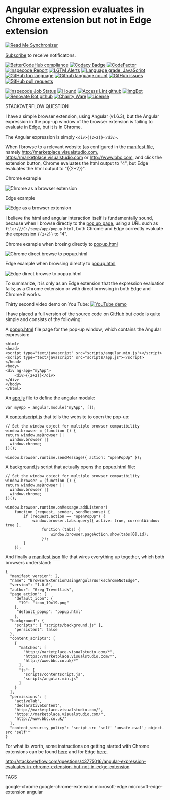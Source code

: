 # Angular expression evaluates in Chrome extension but not in Edge extension

<!--BadgesSTART-->
[![Read Me Synchronizer](https://img.shields.io/badge/-powered%20by%20read%20me%20synchronizer-brightgreen.svg)](https://github.com/undefined/ReadMeSynchronizer)
<!-- Powered by https://github.com/undefined/ReadMeSynchronizer -->

[Subscribe](https://github.com/GregTrevellick/BrowserExtensionUsingAngularWorksInChromeNotInEdge/subscription) to receive notificatons.

[![BetterCodeHub compliance](https://bettercodehub.com/edge/badge/GregTrevellick/BrowserExtensionUsingAngularWorksInChromeNotInEdge?branch=master)](https://bettercodehub.com/results/GregTrevellick/BrowserExtensionUsingAngularWorksInChromeNotInEdge)
[![Codacy Badge](https://api.codacy.com/project/badge/Grade/fbab92a148b146209eda380777abc7c5)](https://www.codacy.com/project/gtrevellick/BrowserExtensionUsingAngularWorksInChromeNotInEdge/dashboard?utm_source=github.com&amp;utm_medium=referral&amp;utm_content=GregTrevellick/BrowserExtensionUsingAngularWorksInChromeNotInEdge&amp;utm_campaign=Badge_Grade_Dashboard)
[![CodeFactor](https://www.codefactor.io/repository/github/GregTrevellick/BrowserExtensionUsingAngularWorksInChromeNotInEdge/badge)](https://www.codefactor.io/repository/github/GregTrevellick/BrowserExtensionUsingAngularWorksInChromeNotInEdge)
[![Inspecode Report](https://inspecode.rocro.com/badges/github.com/GregTrevellick/BrowserExtensionUsingAngularWorksInChromeNotInEdge/report?token=oiC3zAlWfQoJ0J99U_3ETsi7sXFllqmEiPWjlDzujOA)](https://inspecode.rocro.com/reports/github.com/GregTrevellick/BrowserExtensionUsingAngularWorksInChromeNotInEdge/branch/master/summary)
[![LGTM Alerts](https://img.shields.io/lgtm/alerts/g/GregTrevellick/BrowserExtensionUsingAngularWorksInChromeNotInEdge.svg?logo=lgtm&logoWidth=18)](https://lgtm.com/projects/g/GregTrevellick/BrowserExtensionUsingAngularWorksInChromeNotInEdge/alerts/)
[![Language grade: JavaScript](https://img.shields.io/lgtm/grade/javascript/g/GregTrevellick/BrowserExtensionUsingAngularWorksInChromeNotInEdge.svg?logo=lgtm&logoWidth=18)](https://lgtm.com/projects/g/GregTrevellick/BrowserExtensionUsingAngularWorksInChromeNotInEdge/context:javascript)
[![GitHub top language](https://img.shields.io/github/languages/top/GregTrevellick/BrowserExtensionUsingAngularWorksInChromeNotInEdge.svg)](https://github.com/GregTrevellick/BrowserExtensionUsingAngularWorksInChromeNotInEdge)
[![Github language count](https://img.shields.io/github/languages/count/GregTrevellick/BrowserExtensionUsingAngularWorksInChromeNotInEdge.svg)](https://github.com/GregTrevellick/BrowserExtensionUsingAngularWorksInChromeNotInEdge)
[![GitHub issues](https://img.shields.io/github/issues-raw/GregTrevellick/BrowserExtensionUsingAngularWorksInChromeNotInEdge.svg)](https://github.com/GregTrevellick/BrowserExtensionUsingAngularWorksInChromeNotInEdge/issues)
[![GitHub pull requests](https://img.shields.io/github/issues-pr-raw/GregTrevellick/BrowserExtensionUsingAngularWorksInChromeNotInEdge.svg)](https://github.com/GregTrevellick/BrowserExtensionUsingAngularWorksInChromeNotInEdge/pulls)














[![Inspecode Job Status](https://inspecode.rocro.com/badges/github.com/GregTrevellick/BrowserExtensionUsingAngularWorksInChromeNotInEdge/status?token=oiC3zAlWfQoJ0J99U_3ETsi7sXFllqmEiPWjlDzujOA)](https://inspecode.rocro.com/jobs/github.com/GregTrevellick/BrowserExtensionUsingAngularWorksInChromeNotInEdge/latest?completed=true)
[![Hound](https://img.shields.io/badge/hound_ci-checked-brightgreen.svg)](https://houndci.com/)
[![Access Lint github](https://img.shields.io/badge/a11y-checked-brightgreen.svg)](https://www.accesslint.com)
[![ImgBot](https://img.shields.io/badge/images-optimized-brightgreen.svg)](https://imgbot.net/)
[![Renovate Bot github](https://img.shields.io/badge/renovatebot-checked-brightgreen.svg)](https://renovatebot.com/)
[![Charity Ware](https://img.shields.io/badge/charity%20ware-thank%20you-brightgreen.svg)](https://github.com/GregTrevellick/MiscellaneousArtefacts/wiki/Charity-Ware)
[![License](https://img.shields.io/github/license/gittools/gitlink.svg)](/LICENSE.txt)
<!--BadgesEND-->


STACKOVERFLOW QUESTION

I have a simple browser extension, using Angular (v1.6.3), but the Angular expression in the pop-up window of the browser extension is failing to evaluate in Edge, but it is in Chrome.

The Angular expression is simply ```<div>{{2+2}}</div>```.


When I browse to a relevant website (as configured in the [manifest file](https://github.com/GregTrevellick/BrowserExtensionUsingAngularWorksInChromeNotInEdge/blob/master/app/manifest.json), namely http://marketplace.visualstudio.com, https://marketplace.visualstudio.com or http://www.bbc.com, and click the extension button, Chrome evaluates the html output to "4", but Edge evaluates the html output to "{{2+2}}".    

Chrome example

![Chrome as a browser extension](http://i.imgur.com/9bFBu7I.png)

Edge example

![Edge as a browser extension](http://i.imgur.com/nAhgBEu.png)

I believe the html and angular interaction itself is fundamentally sound, because when I browse directly to the [pop up page](https://github.com/GregTrevellick/BrowserExtensionUsingAngularWorksInChromeNotInEdge/blob/master/app/popup.html), using a URL such as ```file:///C:/temp/app/popup.html```, both Chrome and Edge correctly evaluate the expression ```{{2+2}}``` to "4". 

Chrome example when brosing directly to [popup.html](https://github.com/GregTrevellick/BrowserExtensionUsingAngularWorksInChromeNotInEdge/blob/master/app/popup.html)

![Chrome direct browse to popup.html](http://i.imgur.com/hARYA8g.png)

Edge example when browsing directly to [popup.html](https://github.com/GregTrevellick/BrowserExtensionUsingAngularWorksInChromeNotInEdge/blob/master/app/popup.html)

![Edge direct browse to popup.html](http://i.imgur.com/38hIRKx.png)

To summarize, it is only as an Edge extension that the expression evaluation fails; as a Chrome extension or with direct browsing in both Edge and Chrome it works.

Thirty second video demo on You Tube:
[![YouTube demo](https://img.youtube.com/vi/MEk-0VzBGHo/0.jpg)](https://www.youtube.com/watch?v=MEk-0VzBGHo)

I have placed a full version of the source code on [GitHub](https://github.com/GregTrevellick/BrowserExtensionUsingAngularWorksInChromeNotInEdge) but code is quite simple and consists of the following:

A [popup.html](https://github.com/GregTrevellick/BrowserExtensionUsingAngularWorksInChromeNotInEdge/blob/master/app/popup.html) file page for the pop-up window, which contains the Angular expression:

    <html>
    <head>
    <script type="text/javascript" src="scripts/angular.min.js"></script>
    <script type="text/javascript" src="scripts/app.js"></script>
    </head>
    <body>
    <div ng-app="myApp">
        <div>{{2+2}}</div>
    </div>
    </body>
    </html>

An [app.js](https://github.com/GregTrevellick/BrowserExtensionUsingAngularWorksInChromeNotInEdge/blob/master/app/scripts/app.js) file to define the angular module:

    var myApp = angular.module('myApp', []);

A [contentscript.js](https://github.com/GregTrevellick/BrowserExtensionUsingAngularWorksInChromeNotInEdge/blob/master/app/scripts/contentscript.js) that tells the website to open the pop-up: 
 
    // Set the window object for multiple browser compatibility
    window.browser = (function () {
    return window.msBrowser ||
      window.browser ||
      window.chrome;
    })();

    window.browser.runtime.sendMessage({ action: "openPopUp" });


A [background.js](https://github.com/GregTrevellick/BrowserExtensionUsingAngularWorksInChromeNotInEdge/blob/master/app/scripts/background.js) script that actually opens the [popup.html](https://github.com/GregTrevellick/BrowserExtensionUsingAngularWorksInChromeNotInEdge/blob/master/app/popup.html) file:


    // Set the window object for multiple browser compatibility
    window.browser = (function () {
    return window.msBrowser ||
      window.browser ||
      window.chrome;
    })();
    
    window.browser.runtime.onMessage.addListener(
        function (request, sender, sendResponse) {
            if (request.action == "openPopUp") {
                window.browser.tabs.query({ active: true, currentWindow: true },
                    function (tabs) {
                        window.browser.pageAction.show(tabs[0].id);
                    });
            }
        });   

And finally a [manifest.json](https://github.com/GregTrevellick/BrowserExtensionUsingAngularWorksInChromeNotInEdge/blob/master/app/manifest.json) file that wires everything up together, which both browsers understand:

    {
      "manifest_version": 2,
      "name": "BrowserExtensionUsingAngularWorksChromeNotEdge",
      "version": "1.0.0",
      "author": "Greg Trevellick",
      "page_action": {
        "default_icon": {
          "19": "icon_19x19.png"
        },
         "default_popup": "popup.html"
        },
      "background": {
        "scripts": [ "scripts/background.js" ],
        "persistent": false
      },
      "content_scripts": [
        {
          "matches": [
            "http://marketplace.visualstudio.com/*",
            "https://marketplace.visualstudio.com/*",
            "http://www.bbc.co.uk/*"
          ],
          "js": [
            "scripts/contentscript.js",
            "scripts/angular.min.js"
          ]
        }
      ],
      "permissions": [
        "activeTab",
        "declarativeContent",
        "http://marketplace.visualstudio.com/",
        "https://marketplace.visualstudio.com/",
        "http://www.bbc.co.uk/"
      ],
      "content_security_policy": "script-src 'self' 'unsafe-eval'; object-src 'self'"
    }

For what its worth, some instructions on getting started with Chrome extensions can be found [here](https://developer.chrome.com/extensions/getstarted) and for Edge [here](https://channel9.msdn.com/Blogs/One-Dev-Minute/Debugging-Microsoft-Edge-Extensions).


http://stackoverflow.com/questions/43775016/angular-expression-evaluates-in-chrome-extension-but-not-in-edge-extension

TAGS

google-chrome 
google-chrome-extension
microsoft-edge
microsoft-edge-extension
angular
